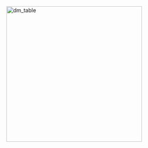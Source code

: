 <img width="356" alt="dm_table" src="https://github.com/princeadeyemoboy/safety-domain/assets/136140184/914d554b-d3da-434a-b7bb-6250b4133133">
